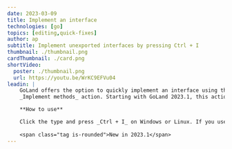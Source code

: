 ```yaml
---
date: 2023-03-09
title: Implement an interface
technologies: [go]
topics: [editing,quick-fixes]
author: ap
subtitle: Implement unexported interfaces by pressing Ctrl + I
thumbnail: ./thumbnail.png
cardThumbnail: ./card.png
shortVideo:
  poster: ./thumbnail.png
  url: https://youtu.be/WrKC9EFVu04
leadin: |
    GoLand offers the option to quickly implement an interface using the
    _Implement methods_ action. Starting with GoLand 2023.1, this action works with exported and unexported interfaces.

    **How to use**

    Click the type and press _Ctrl + I_ on Windows or Linux. If you use MacOS, press _^ + I_. In the search field, type a name of the interface that you want to implement.
    
    <span class="tag is-rounded">New in 2023.1</span>
---
```

